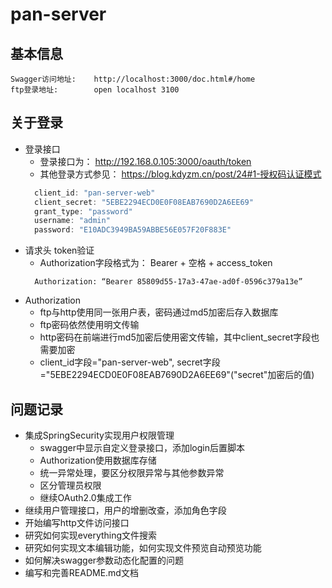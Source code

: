 # pan-server

## 基本信息
    Swagger访问地址:    http://localhost:3000/doc.html#/home
    ftp登录地址:        open localhost 3100

## 关于登录
- 登录接口
    - 登录接口为： http://192.168.0.105:3000/oauth/token
    - 其他登录方式参见： https://blog.kdyzm.cn/post/24#1-授权码认证模式
    ```js
      client_id: "pan-server-web"
      client_secret: "5EBE2294ECD0E0F08EAB7690D2A6EE69"
      grant_type: "password"
      username: "admin"
      password: "E10ADC3949BA59ABBE56E057F20F883E"
    ```
- 请求头 token验证
    - Authorization字段格式为： Bearer + 空格 + access_token
    ```
      Authorization: “Bearer 85809d55-17a3-47ae-ad0f-0596c379a13e”
    ```
- Authorization
    - ftp与http使用同一张用户表，密码通过md5加密后存入数据库
    - ftp密码依然使用明文传输
    - http密码在前端进行md5加密后使用密文传输，其中client_secret字段也需要加密
    - client_id字段="pan-server-web", secret字段="5EBE2294ECD0E0F08EAB7690D2A6EE69"("secret"加密后的值)

## 问题记录
- 集成SpringSecurity实现用户权限管理
    - swagger中显示自定义登录接口，添加login后置脚本
    - Authorization使用数据库存储
    - 统一异常处理，要区分权限异常与其他参数异常
    - 区分管理员权限
    - 继续OAuth2.0集成工作
- 继续用户管理接口，用户的增删改查，添加角色字段
- 开始编写http文件访问接口
- 研究如何实现everything文件搜索
- 研究如何实现文本编辑功能，如何实现文件预览自动预览功能
- 如何解决swagger参数动态化配置的问题
- 编写和完善README.md文档